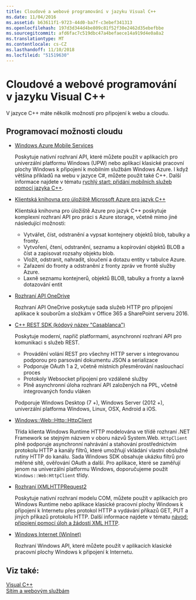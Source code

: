 ```yaml
---
title: Cloudové a webové programování v jazyku Visual C++
ms.date: 11/04/2016
ms.assetid: b63611f1-9723-44d0-ba7f-c3ebef341313
ms.openlocfilehash: 197d3d344d4be809c81f52f30e2462d35ebefbbe
ms.sourcegitcommit: afd6fac7c519dbc47a4befaece14a919d4e0a8a2
ms.translationtype: MT
ms.contentlocale: cs-CZ
ms.lasthandoff: 11/10/2018
ms.locfileid: "51519630"
---
```

# <a name="cloud-and-web-programming-in-visual-c"></a>Cloudové a webové programování v jazyku Visual C++

V jazyce C++ máte několik možností pro připojení k webu a cloudu.

## <a name="cloud-programming-options"></a>Programovací možnosti cloudu

- [Windows Azure Mobile Services](http://www.windowsazure.com/develop/mobile/)

  Poskytuje nativní rozhraní API, které můžete použít v aplikacích pro univerzální platformu Windows (UPW) nebo aplikací klasické pracovní plochy Windows k připojení k mobilním službám Windows Azure. I když většina příkladů na webu v jazyce C#, můžete použít také C++. Další informace najdete v tématu [rychlý start: přidání mobilních služeb pomocí jazyka C++](https://msdn.microsoft.com/library/windows/apps/dn263181.aspx).

- [Klientská knihovna pro úložiště Microsoft Azure pro jazyk C++](https://blogs.msdn.microsoft.com/windowsazurestorage/2015/04/29/microsoft-azure-storage-client-library-for-c-v1-0-0-general-availability/)

  Klientská knihovna pro úložiště Azure pro jazyk C++ poskytuje komplexní rozhraní API pro práci s Azure storage, včetně mimo jiné následující možnosti:

  - Vytvářet, číst, odstranění a vypsat kontejnery objektů blob, tabulky a fronty.
  - Vytvoření, čtení, odstranění, seznamu a kopírování objektů BLOB a číst a zapisovat rozsahy objektu blob.
  - Vložit, odstranit, nahradit, sloučení a dotazu entity v tabulce Azure.
  - Zařazení do fronty a odstranění z fronty zpráv ve frontě služby Azure.
  - Laxně seznamu kontejnerů, objektů BLOB, tabulky a fronty a laxně dotazování entit

- [Rozhraní API OneDrive](https://dev.onedrive.com/README.htm)

  Rozhraní API OneDrive poskytuje sada služeb HTTP pro připojení aplikace k souborům a složkám v Office 365 a SharePoint serveru 2016.

- [C++ REST SDK (kódový název "Casablanca")](https://github.com/Microsoft/cpprestsdk)

  Poskytuje moderní, napříč platformami, asynchronní rozhraní API pro komunikaci s služeb REST.

  - Provádění volání REST pro všechny HTTP server s integrovanou podporou pro parsování dokumentu JSON a serializace
  - Podporuje OAuth 1 a 2, včetně místních přesměrování naslouchací proces
  - Protokoly Websocket připojení pro vzdálené služby
  - Plně asynchronní úloha rozhraní API založených na PPL, včetně integrovaných fondu vláken

  Podporuje Windows Desktop (7 +), Windows Server (2012 +), univerzální platforma Windows, Linux, OSX, Android a iOS.

- [Windows::Web::Http::HttpClient](https://msdn.microsoft.com/library/windows/apps/windows.web.http.httpclient.aspx)

  Třída klienta Windows Runtime HTTP modelována ve třídě rozhraní .NET Framework se stejným názvem v oboru názvů System.Web. `HttpClient` plně podporuje asynchronní nahrávání a stahování prostřednictvím protokolu HTTP a kanály filtrů, které umožňují vkládání vlastní obslužné rutiny HTTP do kanálu. Sada Windows SDK obsahuje ukázku filtrů pro měřené sítě, ověřování OAuth a další. Pro aplikace, které se zaměřují jenom na univerzální platformu Windows, doporučujeme použít `Windows::Web:HttpClient` třídy.

- [Rozhraní IXMLHTTPRequest2](/windows/desktop/api/msxml6/nn-msxml6-ixmlhttprequest2)

  Poskytuje nativní rozhraní modelu COM, můžete použít v aplikacích pro Windows Runtime nebo aplikace klasické pracovní plochy Windows k připojení k Internetu přes protokol HTTP a vydávání příkazů GET, PUT a jiných příkazů protokolu HTTP. Další informace najdete v tématu [návod: připojení pomocí úloh a žádostí XML HTTP](../parallel/concrt/walkthrough-connecting-using-tasks-and-xml-http-requests.md).

- [Windows Internet (WinInet)](/windows/desktop/WinInet/portal)

  Rozhraní Windows API, které můžete použít v aplikacích klasické pracovní plochy Windows k připojení k Internetu.

## <a name="see-also"></a>Viz také:

[Visual C++](../visual-cpp-in-visual-studio.md) <br/>
[Sítím a webovým službám](/windows/uwp/networking/)
